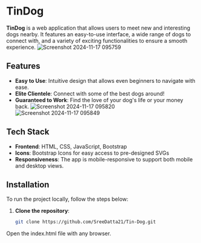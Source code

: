 # TinDog

**TinDog** is a web application that allows users to meet new and interesting dogs nearby. It features an easy-to-use interface, a wide range of dogs to connect with, and a variety of exciting functionalities to ensure a smooth experience.
![Screenshot 2024-11-17 095759](https://github.com/user-attachments/assets/ff1f11f5-16c3-4ff6-b91d-da8ef40f5bff)

## Features
- **Easy to Use**: Intuitive design that allows even beginners to navigate with ease.
- **Elite Clientele**: Connect with some of the best dogs around!
- **Guaranteed to Work**: Find the love of your dog's life or your money back.
![Screenshot 2024-11-17 095820](https://github.com/user-attachments/assets/67ba1400-36b1-477e-bfee-7aef8b69c3d5)
![Screenshot 2024-11-17 095849](https://github.com/user-attachments/assets/f7fd67f6-ad7a-4b91-a477-eff87cf3e6be)
## Tech Stack
- **Frontend**: HTML, CSS, JavaScript, Bootstrap
- **Icons**: Bootstrap Icons for easy access to pre-designed SVGs
- **Responsiveness**: The app is mobile-responsive to support both mobile and desktop views.

## Installation

To run the project locally, follow the steps below:

1. **Clone the repository**:
   ```bash
   git clone https://github.com/SreeDatta21/Tin-Dog.git
Open the index.html file with any browser.

